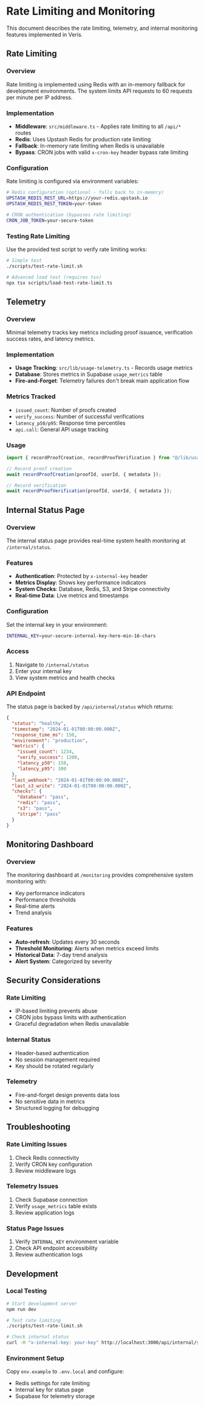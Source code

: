 # Rate Limiting and Monitoring

This document describes the rate limiting, telemetry, and internal monitoring features implemented in Veris.

## Rate Limiting

### Overview

Rate limiting is implemented using Redis with an in-memory fallback for development environments. The system limits API requests to 60 requests per minute per IP address.

### Implementation

- **Middleware**: `src/middleware.ts` - Applies rate limiting to all `/api/*` routes
- **Redis**: Uses Upstash Redis for production rate limiting
- **Fallback**: In-memory rate limiting when Redis is unavailable
- **Bypass**: CRON jobs with valid `x-cron-key` header bypass rate limiting

### Configuration

Rate limiting is configured via environment variables:

```bash
# Redis configuration (optional - falls back to in-memory)
UPSTASH_REDIS_REST_URL=https://your-redis.upstash.io
UPSTASH_REDIS_REST_TOKEN=your-token

# CRON authentication (bypasses rate limiting)
CRON_JOB_TOKEN=your-secure-token
```

### Testing Rate Limiting

Use the provided test script to verify rate limiting works:

```bash
# Simple test
./scripts/test-rate-limit.sh

# Advanced load test (requires tsx)
npx tsx scripts/load-test-rate-limit.ts
```

## Telemetry

### Overview

Minimal telemetry tracks key metrics including proof issuance, verification success rates, and latency metrics.

### Implementation

- **Usage Tracking**: `src/lib/usage-telemetry.ts` - Records usage metrics
- **Database**: Stores metrics in Supabase `usage_metrics` table
- **Fire-and-Forget**: Telemetry failures don't break main application flow

### Metrics Tracked

- `issued_count`: Number of proofs created
- `verify_success`: Number of successful verifications
- `latency_p50/p95`: Response time percentiles
- `api.call`: General API usage tracking

### Usage

```typescript
import { recordProofCreation, recordProofVerification } from "@/lib/usage-telemetry";

// Record proof creation
await recordProofCreation(proofId, userId, { metadata });

// Record verification
await recordProofVerification(proofId, userId, { metadata });
```

## Internal Status Page

### Overview

The internal status page provides real-time system health monitoring at `/internal/status`.

### Features

- **Authentication**: Protected by `x-internal-key` header
- **Metrics Display**: Shows key performance indicators
- **System Checks**: Database, Redis, S3, and Stripe connectivity
- **Real-time Data**: Live metrics and timestamps

### Configuration

Set the internal key in your environment:

```bash
INTERNAL_KEY=your-secure-internal-key-here-min-16-chars
```

### Access

1. Navigate to `/internal/status`
2. Enter your internal key
3. View system metrics and health checks

### API Endpoint

The status page is backed by `/api/internal/status` which returns:

```json
{
  "status": "healthy",
  "timestamp": "2024-01-01T00:00:00.000Z",
  "response_time_ms": 150,
  "environment": "production",
  "metrics": {
    "issued_count": 1234,
    "verify_success": 1200,
    "latency_p50": 150,
    "latency_p95": 300
  },
  "last_webhook": "2024-01-01T00:00:00.000Z",
  "last_s3_write": "2024-01-01T00:00:00.000Z",
  "checks": {
    "database": "pass",
    "redis": "pass",
    "s3": "pass",
    "stripe": "pass"
  }
}
```

## Monitoring Dashboard

### Overview

The monitoring dashboard at `/monitoring` provides comprehensive system monitoring with:

- Key performance indicators
- Performance thresholds
- Real-time alerts
- Trend analysis

### Features

- **Auto-refresh**: Updates every 30 seconds
- **Threshold Monitoring**: Alerts when metrics exceed limits
- **Historical Data**: 7-day trend analysis
- **Alert System**: Categorized by severity

## Security Considerations

### Rate Limiting

- IP-based limiting prevents abuse
- CRON jobs bypass limits with authentication
- Graceful degradation when Redis unavailable

### Internal Status

- Header-based authentication
- No session management required
- Key should be rotated regularly

### Telemetry

- Fire-and-forget design prevents data loss
- No sensitive data in metrics
- Structured logging for debugging

## Troubleshooting

### Rate Limiting Issues

1. Check Redis connectivity
2. Verify CRON key configuration
3. Review middleware logs

### Telemetry Issues

1. Check Supabase connection
2. Verify `usage_metrics` table exists
3. Review application logs

### Status Page Issues

1. Verify `INTERNAL_KEY` environment variable
2. Check API endpoint accessibility
3. Review authentication logs

## Development

### Local Testing

```bash
# Start development server
npm run dev

# Test rate limiting
./scripts/test-rate-limit.sh

# Check internal status
curl -H "x-internal-key: your-key" http://localhost:3000/api/internal/status
```

### Environment Setup

Copy `env.example` to `.env.local` and configure:

- Redis settings for rate limiting
- Internal key for status page
- Supabase for telemetry storage

